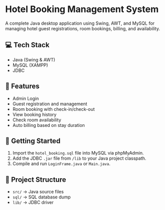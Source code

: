 # Hotel Booking Management System

A complete Java desktop application using Swing, AWT, and MySQL for managing hotel guest registrations, room bookings, billing, and availability.

## 💻 Tech Stack
- Java (Swing & AWT)
- MySQL (XAMPP)
- JDBC

## 🔐 Features
- Admin Login
- Guest registration and management
- Room booking with check-in/check-out
- View booking history
- Check room availability
- Auto billing based on stay duration

## 🏁 Getting Started
1. Import the `hotel_booking.sql` file into MySQL via phpMyAdmin.
2. Add the JDBC `.jar` file from `/lib` to your Java project classpath.
3. Compile and run `LoginFrame.java` or `Main.java`.

## 📂 Project Structure
- `src/` → Java source files
- `sql/` → SQL database dump
- `lib/` → JDBC driver
